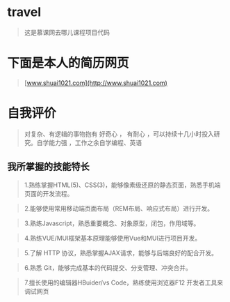 # travel

> 这是慕课网去哪儿课程项目代码

# 下面是本人的简历网页

>  [www.shuai1021.com](http://www.shuai1021.com)

# 自我评价

> 对复杂、有逻辑的事物抱有 好奇心 ， 有耐心 ，可以持续十几小时投入研究。自学能力强 ，工作之余自学编程、英语

## 我所掌握的技能特长


> 1.熟练掌握HTML(5)、CSS(3)，能够像素级还原的静态页面，熟悉手机端页面的开发流程。

> 2.能够使用常用移动端页面布局（REM布局、响应式布局）进行开发。 

> 3.熟练Javascript，熟悉重要概念、对象原型，闭包，作用域等。

> 4.熟练VUE/MUI框架基本原理能够使用Vue和MUI进行项目开发。 

> 5.了解 HTTP 协议，熟悉掌握AJAX请求，能够与后端良好的配合开发。

> 6.熟悉 Git，能够完成基本的代码提交、分支管理、冲突合并。 

> 7.擅长使用的编辑器HBuider/vs Code，熟练使用浏览器F12 开发者工具来调试网页
